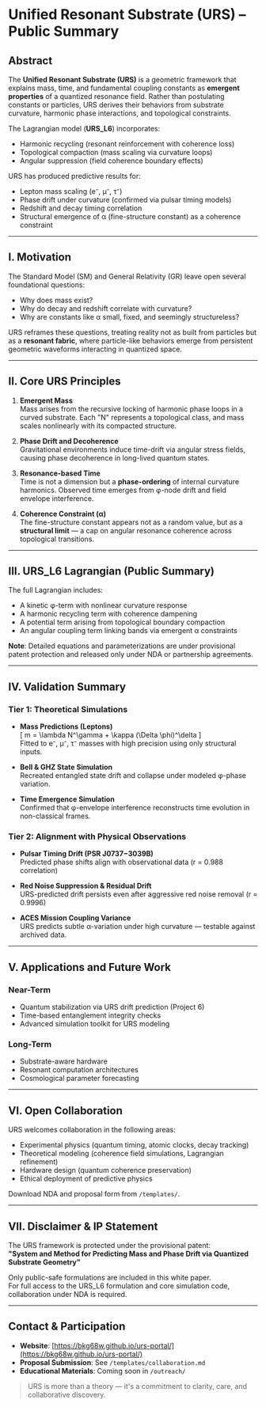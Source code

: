 # Unified Resonant Substrate (URS) – Public Summary

## Abstract

The **Unified Resonant Substrate (URS)** is a geometric framework that explains mass, time, and fundamental coupling constants as **emergent properties** of a quantized resonance field. Rather than postulating constants or particles, URS derives their behaviors from substrate curvature, harmonic phase interactions, and topological constraints.

The Lagrangian model (**URS_L6**) incorporates:
- Harmonic recycling (resonant reinforcement with coherence loss)
- Topological compaction (mass scaling via curvature loops)
- Angular suppression (field coherence boundary effects)

URS has produced predictive results for:
- Lepton mass scaling (e⁻, μ⁻, τ⁻)
- Phase drift under curvature (confirmed via pulsar timing models)
- Redshift and decay timing correlation
- Structural emergence of α (fine-structure constant) as a coherence constraint

---

## I. Motivation

The Standard Model (SM) and General Relativity (GR) leave open several foundational questions:

- Why does mass exist?
- Why do decay and redshift correlate with curvature?
- Why are constants like α small, fixed, and seemingly structureless?

URS reframes these questions, treating reality not as built from particles but as a **resonant fabric**, where particle-like behaviors emerge from persistent geometric waveforms interacting in quantized space.

---

## II. Core URS Principles

1. **Emergent Mass**  
   Mass arises from the recursive locking of harmonic phase loops in a curved substrate. Each "N" represents a topological class, and mass scales nonlinearly with its compacted structure.

2. **Phase Drift and Decoherence**  
   Gravitational environments induce time-drift via angular stress fields, causing phase decoherence in long-lived quantum states.

3. **Resonance-based Time**  
   Time is not a dimension but a **phase-ordering** of internal curvature harmonics. Observed time emerges from φ-node drift and field envelope interference.

4. **Coherence Constraint (α)**  
   The fine-structure constant appears not as a random value, but as a **structural limit** — a cap on angular resonance coherence across topological transitions.

---

## III. URS_L6 Lagrangian (Public Summary)

The full Lagrangian includes:

- A kinetic φ-term with nonlinear curvature response
- A harmonic recycling term with coherence dampening
- A potential term arising from topological boundary compaction
- An angular coupling term linking bands via emergent α constraints

**Note**: Detailed equations and parameterizations are under provisional patent protection and released only under NDA or partnership agreements.

---

## IV. Validation Summary

###  Tier 1: Theoretical Simulations

- **Mass Predictions (Leptons)**  
  \[ m = \lambda N^\gamma + \kappa (\Delta \phi)^\delta \]  
  Fitted to e⁻, μ⁻, τ⁻ masses with high precision using only structural inputs.

- **Bell & GHZ State Simulation**  
  Recreated entangled state drift and collapse under modeled φ-phase variation.

- **Time Emergence Simulation**  
  Confirmed that φ-envelope interference reconstructs time evolution in non-classical frames.

###  Tier 2: Alignment with Physical Observations

- **Pulsar Timing Drift (PSR J0737−3039B)**  
  Predicted phase shifts align with observational data (r = 0.988 correlation)

- **Red Noise Suppression & Residual Drift**  
  URS-predicted drift persists even after aggressive red noise removal (r = 0.9996)

- **ACES Mission Coupling Variance**  
  URS predicts subtle α-variation under high curvature — testable against archived data.

---

## V. Applications and Future Work

### Near-Term

- Quantum stabilization via URS drift prediction (Project 6)
- Time-based entanglement integrity checks
- Advanced simulation toolkit for URS modeling

### Long-Term

- Substrate-aware hardware
- Resonant computation architectures
- Cosmological parameter forecasting

---

## VI. Open Collaboration

URS welcomes collaboration in the following areas:
- Experimental physics (quantum timing, atomic clocks, decay tracking)
- Theoretical modeling (coherence field simulations, Lagrangian refinement)
- Hardware design (quantum coherence preservation)
- Ethical deployment of predictive physics

Download NDA and proposal form from `/templates/`.

---

## VII. Disclaimer & IP Statement

The URS framework is protected under the provisional patent:  
**"System and Method for Predicting Mass and Phase Drift via Quantized Substrate Geometry"**

Only public-safe formulations are included in this white paper.  
For full access to the URS_L6 formulation and core simulation code, collaboration under NDA is required.

---

## Contact & Participation

- **Website**: [https://bkg68w.github.io/urs-portal/](https://bkg68w.github.io/urs-portal/)
- **Proposal Submission**: See `/templates/collaboration.md`
- **Educational Materials**: Coming soon in `/outreach/`

> URS is more than a theory — it's a commitment to clarity, care, and collaborative discovery.
